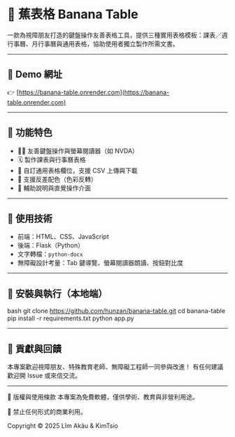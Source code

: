 # 🍌 蕉表格 Banana Table

一款為視障朋友打造的鍵盤操作友善表格工具，提供三種實用表格模板：課表／週行事曆、月行事曆與通用表格，協助使用者獨立製作所需文書。

---

## 🔗 Demo 網址

👉 [https://banana-table.onrender.com](https://banana-table.onrender.com)

---

## 🧩 功能特色

- 🧑‍🦯 友善鍵盤操作與螢幕閱讀器（如 NVDA）
- 🗓️ 製作課表與行事曆表格
- 📝 自訂通用表格欄位，支援 CSV 上傳與下載
- 🎨 支援反差配色（色彩反轉）
- 🦻 輔助說明與直覺操作介面

---

## 📁 使用技術

- 前端：HTML、CSS、JavaScript
- 後端：Flask（Python）
- 文字轉檔：`python-docx`
- 無障礙設計考量：Tab 鍵導覽、螢幕閱讀器朗讀、按鈕對比度

---

## 🚀 安裝與執行（本地端）

bash
git clone https://github.com/hunzan/banana-table.git
cd banana-table
pip install -r requirements.txt
python app.py

---

## 🙌 貢獻與回饋
本專案歡迎視障朋友、特殊教育老師、無障礙工程師一同參與改進！
有任何建議歡迎開 Issue 或來信交流。

---

📜 版權與使用條款
本專案為免費軟體，僅供學術、教育與非營利用途。

🚫 禁止任何形式的商業利用。

Copyright © 2025 Lîm Akâu & KimTsio